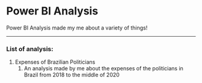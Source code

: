 # Power BI Analysis
Power BI Analysis made my me about a variety of things!
***

 ### List of analysis:

 1. Expenses of Brazilian Politicians
    1. An analysis made by me about the expenses of the politicians in Brazil from 2018 to the middle of 2020
